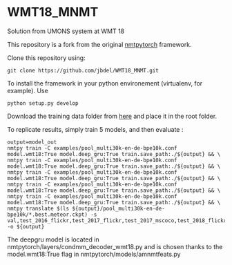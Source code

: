 # WMT18_MNMT
Solution from UMONS system at WMT 18

This repository is a fork from the original [nmtpytorch](https://github.com/lium-lst/nmtpytorch/tree/master) framework.

Clone this repository using:
```
git clone https://github.com/jbdel/WMT18_MNMT.git
```


To install the framework in your python environement (virtualenv, for example).
Use 
```
python setup.py develop
```

Download the training data folder from [here](https://www.dropbox.com/s/hs1nizadbf5sz2g/data.zip?dl=0) and place it in the root folder.

To replicate results, simply train 5 models, and then evaluate :

```
output=model_out
nmtpy train -C examples/pool_multi30k-en-de-bpe10k.conf model.wmt18:True model.deep_gru:True train.save_path:./${output} && \
nmtpy train -C examples/pool_multi30k-en-de-bpe10k.conf model.wmt18:True model.deep_gru:True train.save_path:./${output} && \
nmtpy train -C examples/pool_multi30k-en-de-bpe10k.conf model.wmt18:True model.deep_gru:True train.save_path:./${output} && \
nmtpy train -C examples/pool_multi30k-en-de-bpe10k.conf model.wmt18:True model.deep_gru:True train.save_path:./${output} && \
nmtpy train -C examples/pool_multi30k-en-de-bpe10k.conf model.wmt18:True model.deep_gru:True train.save_path:./${output} && \
nmtpy translate $(ls ${output}/pool_multi30k-en-de-bpe10k/*.best.meteor.ckpt) -s val,test_2016_flickr,test_2017_flickr,test_2017_mscoco,test_2018_flickr -o ${output}
```

The deepgru model is located in nmtpytorch/layers/condmm_decoder_wmt18.py and is chosen thanks to the model.wmt18:True flag in 
nmtpytorch/models/amnmtfeats.py


